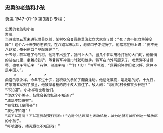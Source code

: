 ### 忠勇的老翁和小孩
勇进
1947-01-10
第3版()
专栏：

    忠勇的老翁和小孩
    勇进
    当蒋家第五军未进犯濮县以前，某村农会会员薛景海就向大家宣了誓：“死了也不能向蒋贼投降”！这个六十来岁的老农民，在八路军来以后，老俩口子才过好了。他常常在街上讲：“要不是八路军，俺老俩口子早就饿死了”。
    十五号，蒋军进了他的村，他跑不出去了，就闩上大门。当几个蒋军用枪打他的大门时，他悄悄的站在门里，拿着把铁铲，等着蒋军冲进门时就和他拚。蒋军在门外骂起来了，老景海不甘受辱，也咬牙骂起来：“有种，请进来吧！”“打！打！”蒋军喊着。“我要投降你们这汉奸，我算不是中国人”。
        ×      ×      ×
    曲店的李永祥，今年不过十岁，就积极的参加了翻身运动，他活泼漂亮，唱歌唱的好。十九日，蒋家第五军到了那里，他被拿着枪的两个敌人抓住了。敌人问：“你们的村长和农会长啦？”
    “不知道”。小永祥看也看他们。
    “你这个小羔子，妇救会长你知道不知道？”
    “还是不知道呀”。
    “领我找儿童团长”！
    “我也不知道”！
    “真不知道吗？不知道我就要打死你！”这两个法西斯在拨动机枪，以为这就可以吓倒这个解放区的小孩子。
    “吓唬谁呀，揍死我也不知道呀！”
